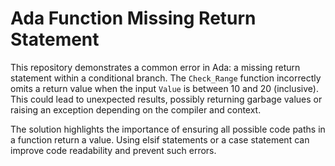 # Ada Function Missing Return Statement

This repository demonstrates a common error in Ada: a missing return statement within a conditional branch.  The `Check_Range` function incorrectly omits a return value when the input `Value` is between 10 and 20 (inclusive). This could lead to unexpected results, possibly returning garbage values or raising an exception depending on the compiler and context.

The solution highlights the importance of ensuring all possible code paths in a function return a value.  Using elsif statements or a case statement can improve code readability and prevent such errors.